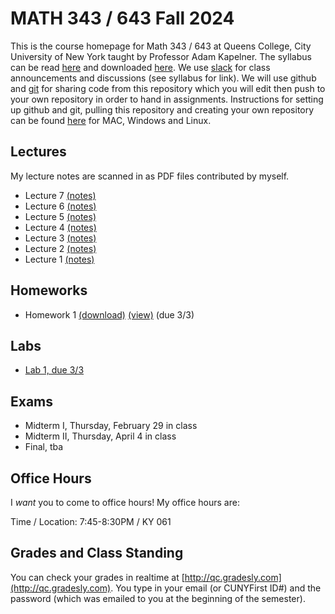 # MATH 343 / 643 Fall 2024

This is the course homepage for Math 343 / 643 at Queens College, City University of New York taught by Professor Adam Kapelner. The syllabus can be read [here](https://github.com/kapelner/QC_MATH_343_Spring_2024/blob/master/syllabus/syllabus.pdf) and downloaded [here](https://raw.githubusercontent.com/kapelner/QC_MATH_343_Spring_2024/main/syllabus/syllabus.pdf). We use [slack](https://slack.com/) for class announcements and discussions (see syllabus for link).  We will use github and [git](https://en.wikipedia.org/wiki/Git) for sharing code from this repository which you will edit then push to your own repository in order to hand in assignments. Instructions for setting up github and git, pulling this repository and creating your own repository can be found [here](https://github.com/kapelner/QC_Math_343_Spring_2024/blob/master/syllabus/git_github_class_setup.pdf) for MAC, Windows and Linux.


## Lectures

My lecture notes are scanned in as PDF files contributed by myself.

<!--
* Lecture 23 [(notes)](https://github.com/kapelner/QC_MATH_343_Spring_2024/blob/master/lectures/lec23.pdf)
* Lecture 22 [(notes)](https://github.com/kapelner/QC_MATH_343_Spring_2024/blob/master/lectures/lec22.pdf)
* Lecture 21 [(notes)](https://github.com/kapelner/QC_MATH_343_Spring_2024/blob/master/lectures/lec21.pdf)
* Lecture 20 [(notes)](https://github.com/kapelner/QC_MATH_343_Spring_2024/blob/master/lectures/lec20.pdf)
* Lecture 19 [(notes)](https://github.com/kapelner/QC_MATH_343_Spring_2024/blob/master/lectures/lec19.pdf)
* Lecture 18 [(notes)](https://github.com/kapelner/QC_MATH_343_Spring_2024/blob/master/lectures/lec18.pdf)
* Lecture 17 [(notes)](https://github.com/kapelner/QC_MATH_343_Spring_2024/blob/master/lectures/lec17.pdf)
* Lecture 16 [(notes)](https://github.com/kapelner/QC_MATH_343_Spring_2024/blob/master/lectures/lec16.pdf)
* Lecture 15 [(notes)](https://github.com/kapelner/QC_MATH_343_Spring_2024/blob/master/lectures/lec15.pdf)
* Lecture 14 [(notes)](https://github.com/kapelner/QC_MATH_343_Spring_2024/blob/master/lectures/lec14.pdf)
* Lecture 13 [(notes)](https://github.com/kapelner/QC_MATH_343_Spring_2024/blob/master/lectures/lec13.pdf)
* Lecture 12 [(notes)](https://github.com/kapelner/QC_MATH_343_Spring_2024/blob/master/lectures/lec12.pdf)
* Lecture 11 [(notes)](https://github.com/kapelner/QC_MATH_343_Spring_2024/blob/master/lectures/lec11.pdf)
* Lecture 10 [(notes)](https://github.com/kapelner/QC_MATH_343_Spring_2024/blob/master/lectures/lec10.pdf)
* Lecture 9 [(notes)](https://github.com/kapelner/QC_MATH_343_Spring_2024/blob/master/lectures/lec09.pdf)
* Lecture 8 [(notes)](https://github.com/kapelner/QC_MATH_343_Spring_2024/blob/master/lectures/lec08.pdf)-->
* Lecture 7 [(notes)](https://github.com/kapelner/QC_MATH_343_Spring_2024/blob/master/lectures/lec07.pdf)
* Lecture 6 [(notes)](https://github.com/kapelner/QC_MATH_343_Spring_2024/blob/master/lectures/lec06.pdf)
* Lecture 5 [(notes)](https://github.com/kapelner/QC_MATH_343_Spring_2024/blob/master/lectures/lec05.pdf)
* Lecture 4 [(notes)](https://github.com/kapelner/QC_MATH_343_Spring_2024/blob/master/lectures/lec04.pdf)
* Lecture 3 [(notes)](https://github.com/kapelner/QC_MATH_343_Spring_2024/blob/master/lectures/lec03.pdf)
* Lecture 2 [(notes)](https://github.com/kapelner/QC_MATH_343_Spring_2024/blob/master/lectures/lec02.pdf)
* Lecture 1 [(notes)](https://github.com/kapelner/QC_MATH_343_Spring_2024/blob/master/lectures/lec01.pdf)


## Homeworks

<!--
* Homework 6 [(download)](https://github.com/kapelner/QC_MATH_343_Spring_2024/blob/master/homeworks/hw06/hw06t.pdf?raw=true) [(view)](https://github.com/kapelner/QC_MATH_343_Spring_2024/blob/master/homeworks/hw06/hw06t.pdf) (due 12/4)
* Homework 5 [(download)](https://github.com/kapelner/QC_MATH_343_Spring_2024/blob/master/homeworks/hw05/hw05t.pdf?raw=true) [(view)](https://github.com/kapelner/QC_MATH_343_Spring_2024/blob/master/homeworks/hw05/hw05t.pdf) (due 11/16)
* Homework 4 [(download)](https://github.com/kapelner/QC_MATH_343_Spring_2024/blob/master/homeworks/hw04/hw04t.pdf?raw=true) [(view)](https://github.com/kapelner/QC_MATH_343_Spring_2024/blob/master/homeworks/hw04/hw04t.pdf) (due 11/2)
* Homework 3 [(download)](https://github.com/kapelner/QC_MATH_343_Spring_2024/blob/master/homeworks/hw03/hw03t.pdf?raw=true) [(view)](https://github.com/kapelner/QC_MATH_343_Spring_2024/blob/master/homeworks/hw03/hw03t.pdf) (due 10/8)
* Homework 2 [(download)](https://github.com/kapelner/QC_MATH_343_Spring_2024/blob/master/homeworks/hw02/hw02t.pdf?raw=true) [(view)](https://github.com/kapelner/QC_MATH_343_Spring_2024/blob/master/homeworks/hw02/hw02t.pdf) (due 9/20)-->
* Homework 1 [(download)](https://github.com/kapelner/QC_MATH_343_Spring_2024/blob/master/homeworks/hw01/hw01t.pdf?raw=true) [(view)](https://github.com/kapelner/QC_MATH_343_Spring_2024/blob/master/homeworks/hw01/hw01t.pdf) (due 3/3)

## Labs

<!--
* [(Lab 10, *not* due)](https://github.com/kapelner/QC_MATH_343_Spring_2024/blob/master/labs/lab10.Rmd)
* [(Lab 9, due 5/12)](https://github.com/kapelner/QC_MATH_343_Spring_2024/blob/master/labs/lab09.Rmd)
* [(Lab 8, due 5/3)](https://github.com/kapelner/QC_MATH_343_Spring_2024/blob/master/labs/lab08.Rmd)
* [(Lab 7, due 4/24)](https://github.com/kapelner/QC_MATH_343_Spring_2024/blob/master/labs/lab07.Rmd)
* [(Lab 6, due 4/10)](https://github.com/kapelner/QC_MATH_343_Spring_2024/blob/master/labs/lab06.Rmd)
* [(Lab 5, due 4/3)](https://github.com/kapelner/QC_MATH_343_Spring_2024/blob/master/labs/lab05.Rmd)

* [Lab 3, due 3/13](https://github.com/kapelner/QC_MATH_343_Spring_2024/blob/master/labs/lab03.Rmd)
* [Lab 2, due 3/06](https://github.com/kapelner/QC_MATH_343_Spring_2024/blob/master/labs/lab02.Rmd)  -->
* [Lab 1, due 3/3](https://github.com/kapelner/QC_MATH_343_Spring_2024/blob/master/labs/lab01.Rmd)

## Exams

* Midterm I, Thursday, February 29 in class
* Midterm II, Thursday, April 4 in class
* Final, tba

## Office Hours

I *want* you to come to office hours! My office hours are:

Time / Location: 7:45-8:30PM / KY 061

## Grades and Class Standing

You can check your grades in realtime at [http://qc.gradesly.com](http://qc.gradesly.com). You type in your email (or CUNYFirst ID#) and the password (which was emailed to you at the beginning of the semester).
